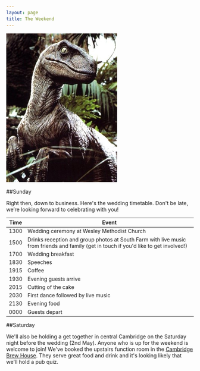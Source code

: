```yaml
---
layout: page
title: The Weekend
---
```


<img src="images/Raptor.jpg">

##Sunday

Right then, down to business. Here's the wedding timetable. Don't be late, we’re looking forward to celebrating with you!

<table>
  <thead>
    <tr>
      <th>Time</th>
      <th>Event</th>
    </tr>
  </thead>
  <tbody>
    <tr>
      <td>1300</td>
      <td>Wedding ceremony at Wesley Methodist Church</td>
    </tr>
    <tr>
      <td>1500</td>
      <td>Drinks reception and group photos at South Farm with live music from friends and family (get in touch if you'd like to get involved!)</td>
    </tr>
    <tr>
      <td>1700</td>
      <td>Wedding breakfast</td>
    </tr>
      <td>1830</td>
      <td>Speeches</td>
    </tr>
    <tr>
      <td>1915</td>
      <td>Coffee</td>
    </tr>
    <tr>
      <td>1930</td>
      <td>Evening guests arrive</td>
    </tr>
    <tr>
      <td>2015</td>
      <td>Cutting of the cake</td>
    </tr>
    <tr>
      <td>2030</td>
      <td>First dance followed by live music</td>
    </tr>
    <tr>
      <td>2130</td>
      <td>Evening food</td>
    </tr>
    <tr>
      <td>0000</td>
      <td>Guests depart</td>
    </tr>
  </tbody>
</table>

##Saturday

We'll also be holding a get together in central Cambridge on the Saturday night before the wedding (2nd May). Anyone who is up for the weekend is welcome to join! We've booked the upstairs function room in the [Cambridge Brew House](http://www.thecambridgebrewhouse.com/). They serve great food and drink and it's looking likely that we'll hold a pub quiz.
